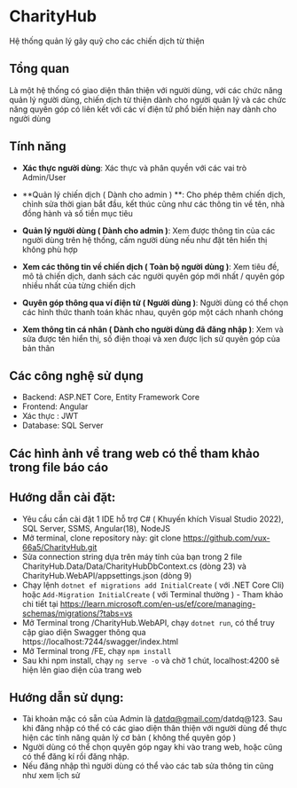 # CharityHub
Hệ thống quản lý gây quỹ cho các chiến dịch từ thiện 

## Tổng quan
Là một hệ thống có giao diện thân thiện với người dùng, với các chức năng quản lý người dùng, chiến dịch từ thiện dành cho người quản lý và các chức năng quyên góp có liên kết với các ví điện tử phổ biến hiện nay dành cho người dùng

## Tính năng

- **Xác thực người dùng**: Xác thực và phân quyền với các vai trò Admin/User
  
- **Quản lý chiến dịch ( Dành cho admin ) **: Cho phép thêm chiến dịch, chỉnh sửa thời gian bắt đầu, kết thúc cũng như các thông tin về tên, nhà đồng hành và số tiền mục tiêu 

- **Quản lý người dùng ( Dành cho admin )**: Xem được thông tin của các người dùng trên hệ thống, cấm người dùng nếu như đặt tên hiển thị không phù hợp 

- **Xem các thông tin về chiến dịch ( Toàn bộ người dùng )**: Xem tiêu đề, mô tả chiến dịch, danh sách các người quyên góp mới nhất / quyên góp nhiều nhất của từng chiến dịch

- **Quyên góp thông qua ví điện tử ( Người dùng )**: Người dùng có thể chọn các hình thức thanh toán khác nhau, quyên góp một cách nhanh chóng

- **Xem thông tin cá nhân ( Dành cho người dùng đã đăng nhập )**: Xem và sửa được tên hiển thị, số điện thoại và xen được lịch sử quyên góp của bản thân
  
## Các công nghệ sử dụng
* Backend: ASP.NET Core, Entity Framework Core
* Frontend: Angular
* Xác thực : JWT
* Database: SQL Server

## Các hình ảnh về trang web có thể tham khảo trong file báo cáo

## Hướng dẫn cài đặt: 
* Yêu cầu cần cài đặt 1 IDE hỗ trợ C# ( Khuyến khích Visual Studio 2022), SQL Server, SSMS, Angular(18), NodeJS
* Mở terminal, clone repository này: git clone https://github.com/vux-66a5/CharityHub.git
* Sửa connection string dựa trên máy tính của bạn trong 2 file CharityHub.Data/Data/CharityHubDbContext.cs (dòng 23) và CharityHub.WebAPI/appsettings.json (dòng 9)
* Chạy lệnh ```dotnet ef migrations add InitialCreate``` ( với .NET Core Cli) hoặc ```Add-Migration InitialCreate``` ( với Terminal thường ) - Tham khảo chi tiết tại https://learn.microsoft.com/en-us/ef/core/managing-schemas/migrations/?tabs=vs
* Mở Terminal trong /CharityHub.WebAPI, chạy ```dotnet run```, có thể truy cập giao diện Swagger thông qua https://localhost:7244/swagger/index.html
* Mở Terminal trong /FE, chạy ```npm install```
* Sau khi npm install, chạy ```ng serve -o``` và chờ 1 chút, localhost:4200 sẽ hiện lên giao diện của trang web

## Hướng dẫn sử dụng:
* Tài khoản mặc có sẵn của Admin là datdq@gmail.com/datdq@123. Sau khi đăng nhập có thể có các giao diện thân thiện với người dùng để thực hiện các tính năng quản lý cơ bản ( không thể quyên góp )
* Người dùng có thể chọn quyên góp ngay khi vào trang web, hoặc cũng có thể đăng kí rồi đăng nhập.
* Nếu đăng nhập thì người dùng có thể vào các tab sửa thông tin cũng như xem lịch sử
